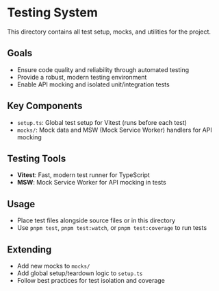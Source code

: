# Testing System

This directory contains all test setup, mocks, and utilities for the project.

## Goals
- Ensure code quality and reliability through automated testing
- Provide a robust, modern testing environment
- Enable API mocking and isolated unit/integration tests

## Key Components
- `setup.ts`: Global test setup for Vitest (runs before each test)
- `mocks/`: Mock data and MSW (Mock Service Worker) handlers for API mocking

## Testing Tools
- **Vitest**: Fast, modern test runner for TypeScript
- **MSW**: Mock Service Worker for API mocking in tests

## Usage
- Place test files alongside source files or in this directory
- Use `pnpm test`, `pnpm test:watch`, or `pnpm test:coverage` to run tests

## Extending
- Add new mocks to `mocks/`
- Add global setup/teardown logic to `setup.ts`
- Follow best practices for test isolation and coverage 